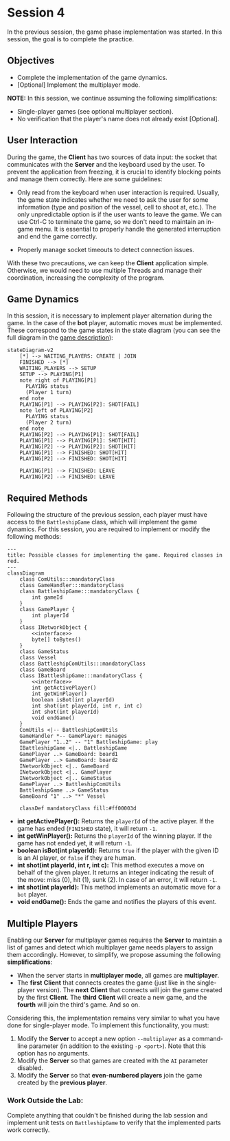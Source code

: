 # Session 4

In the previous session, the game phase implementation was started. In this session, the goal is to complete the practice.

## Objectives

- Complete the implementation of the game dynamics.
- [Optional] Implement the multiplayer mode.

**NOTE:** In this session, we continue assuming the following simplifications:
  - Single-player games (see optional multiplayer section).
  - No verification that the player's name does not already exist [Optional].

## User Interaction

During the game, the __Client__ has two sources of data input: the socket that communicates with the __Server__ and the keyboard used by the user. To prevent the application from freezing, it is crucial to identify blocking points and manage them correctly. Here are some guidelines:

- Only read from the keyboard when user interaction is required. Usually, the game state indicates whether we need to ask the user for some information (type and position of the vessel, cell to shoot at, etc.). The only unpredictable option is if the user wants to leave the game. We can use Ctrl-C to terminate the game, so we don't need to maintain an in-game menu. It is essential to properly handle the generated interruption and end the game correctly.

- Properly manage socket timeouts to detect connection issues.

With these two precautions, we can keep the __Client__ application simple. Otherwise, we would need to use multiple Threads and manage their coordination, increasing the complexity of the program.

## Game Dynamics

In this session, it is necessary to implement player alternation during the game. In the case of the **bot** player, automatic moves must be implemented. These correspond to the game states in the state diagram (you can see the full diagram in the [game description](../Guides/battleship_en.md)):

```mermaid
stateDiagram-v2
    [*] --> WAITING_PLAYERS: CREATE | JOIN
    FINISHED --> [*]
    WAITING_PLAYERS --> SETUP    
    SETUP --> PLAYING[P1]
    note right of PLAYING[P1]
      PLAYING status
      (Player 1 turn)
    end note
    PLAYING[P1] --> PLAYING[P2]: SHOT[FAIL]
    note left of PLAYING[P2]
      PLAYING status
      (Player 2 turn)
    end note
    PLAYING[P2] --> PLAYING[P1]: SHOT[FAIL]
    PLAYING[P1] --> PLAYING[P1]: SHOT[HIT]
    PLAYING[P2] --> PLAYING[P2]: SHOT[HIT]
    PLAYING[P1] --> FINISHED: SHOT[HIT]
    PLAYING[P2] --> FINISHED: SHOT[HIT]

    PLAYING[P1] --> FINISHED: LEAVE
    PLAYING[P2] --> FINISHED: LEAVE
```

## Required Methods

Following the structure of the previous session, each player must have access to the `BattleshipGame` class, which will implement the game dynamics. For this session, you are required to implement or modify the following methods:

```mermaid
---
title: Possible classes for implementing the game. Required classes in red.
---
classDiagram
    class ComUtils:::mandatoryClass
    class GameHandler:::mandatoryClass
    class BattleshipGame:::mandatoryClass {
        int gameId
    }
    class GamePlayer {
        int playerId
    }
    class INetworkObject {
        <<interface>>
        byte[] toBytes()
    }
    class GameStatus
    class Vessel
    class BattleshipComUtils:::mandatoryClass
    class GameBoard
    class IBattleshipGame:::mandatoryClass {
        <<interface>>
        int getActivePlayer()
        int getWinPlayer()
        boolean isBot(int playerId)
        int shot(int playerId, int r, int c)
        int shot(int playerId)
        void endGame()
    }
    ComUtils <|-- BattleshipComUtils
    GameHandler *-- GamePlayer: manages
    GamePlayer "1..2" -- "1" BattleshipGame: play
    IBattleshipGame <|.. BattleshipGame
    GamePlayer ..> GameBoard: board1
    GamePlayer ..> GameBoard: board2
    INetworkObject <|.. GameBoard
    INetworkObject <|.. GamePlayer
    INetworkObject <|.. GameStatus
    GamePlayer ..> BattleshipComUtils
    BattleshipGame ..> GameStatus
    GameBoard "1" ..> "*" Vessel

    classDef mandatoryClass fill:#ff00003d
```

- **int getActivePlayer():** Returns the `playerId` of the active player. If the game has ended (`FINISHED` state), it will return `-1`.
- **int getWinPlayer():** Returns the `playerId` of the winning player. If the game has not ended yet, it will return `-1`.
- **boolean isBot(int playerId):** Returns `true` if the player with the given ID is an AI player, or `false` if they are human.
- **int shot(int playerId, int r, int c):** This method executes a move on behalf of the given player. It returns an integer indicating the result of the move: miss (0), hit (1), sunk (2). In case of an error, it will return `-1`.
- **int shot(int playerId):** This method implements an automatic move for a `bot` player.
- **void endGame():** Ends the game and notifies the players of this event.

## Multiple Players

Enabling our __Server__ for multiplayer games requires the __Server__ to maintain a list of games and detect which multiplayer game needs players to assign them accordingly. However, to simplify, we propose assuming the following **simplifications**:

- When the server starts in **multiplayer mode**, all games are **multiplayer**.
- The **first** __Client__ that connects creates the game (just like in the single-player version). The **next** __Client__ that connects will join the game created by the first __Client__. The **third** __Client__ will create a new game, and the **fourth** will join the third's game. And so on.

Considering this, the implementation remains very similar to what you have done for single-player mode. To implement this functionality, you must:

1. Modify the __Server__ to accept a new option `--multiplayer` as a command-line parameter (in addition to the existing `-p <port>`). Note that this option has no arguments.
2. Modify the __Server__ so that games are created with the `AI` parameter disabled.
3. Modify the __Server__ so that **even-numbered players** join the game created by the **previous player**.

### Work Outside the Lab:

Complete anything that couldn't be finished during the lab session and implement unit tests on `BattleshipGame` to verify that the implemented parts work correctly.

